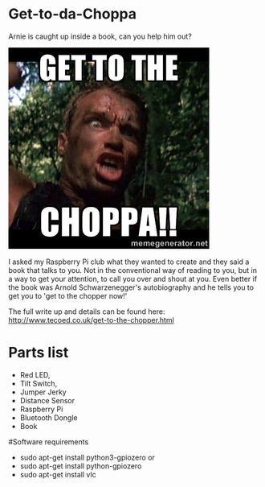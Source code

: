 # Get-to-da-Choppa
Arnie is caught up inside a book, can you help him out?

![](images/arnie.jpg)

I asked my Raspberry Pi club what they wanted to create and they said a book that talks to you.  Not in the conventional way of reading to you, but in a way to get your attention, to call you over and shout at you.  Even better if the book was Arnold Schwarzenegger's autobiography and he tells you to get you to 'get to the chopper now!'

The full write up and details can be found here: http://www.tecoed.co.uk/get-to-the-chopper.html

# Parts list

+ Red LED,
+ Tilt Switch,
+ Jumper Jerky
+ Distance Sensor
+ Raspberry Pi
+ Bluetooth Dongle
+ Book

#Software requirements

+ sudo apt-get install python3-gpiozero
or
+ sudo apt-get install python-gpiozero
+ sudo apt-get install vlc 
